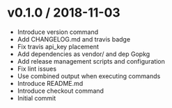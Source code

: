 v0.1.0 / 2018-11-03
===================

* Introduce version command
* Add CHANGELOG.md and travis badge
* Fix travis api_key placement
* Add dependencies as vendor/ and dep Gopkg
* Add release management scripts and configuration
* Fix lint issues
* Use combined output when executing commands
* Introduce README.md
* Introduce checkout command
* Initial commit
